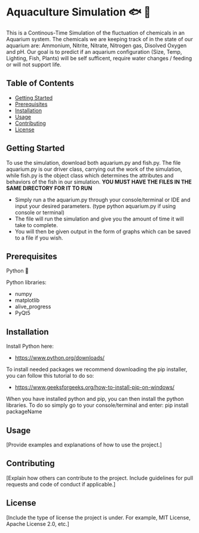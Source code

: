 # Aquaculture Simulation :fish: :seedling:

This is a Continous-Time Simulation of the fluctuation of chemicals in an Aquarium system. The chemicals we are keeping track of in the state of our aquarium are: Ammonium, Nitrite, Nitrate, Nitrogen gas, Disolved Oxygen and pH. Our goal is to predict if an aquarium configuration (Size, Temp, Lighting, Fish, Plants) will be self sufficent, require water changes / feeding or will not support life. 

## Table of Contents

- [Getting Started](#getting-started)
- [Prerequisites](#prerequisites)
- [Installation](#installation)
- [Usage](#usage)
- [Contributing](#contributing)
- [License](#license)

## Getting Started
To use the simulation, download both aquarium.py and fish.py.
The file aquarium.py is our driver class, carrying out the work of the simulation, 
while fish.py is the object class which determines the attributes and behaviors of the fish
in our simulation. **YOU MUST HAVE THE FILES IN THE SAME DIRECTORY FOR IT TO RUN**

* Simply run a the aquarium.py through your console/terminal or IDE
  and input your desired parameters. (type python aquarium.py if using console or terminal)
* The file will run the simulation and give you the amount of time it will take to complete.
* You will then be given output in the form of graphs which can be saved to a file if you wish.

## Prerequisites

Python :snake:

Python libraries:
* numpy
* matplotlib
* alive_progress
* PyQt5

## Installation

Install Python here:
* https://www.python.org/downloads/

To install needed packages we recommend downloading the pip installer, 
you can follow this tutorial to do so:
* https://www.geeksforgeeks.org/how-to-install-pip-on-windows/

When you have installed python and pip, you can then install the python libraries. 
To do so simply go to your console/terminal and enter: pip install packageName

## Usage

[Provide examples and explanations of how to use the project.]

## Contributing

[Explain how others can contribute to the project. Include guidelines for pull requests and code of conduct if applicable.]

## License 

[Include the type of license the project is under. For example, MIT License, Apache License 2.0, etc.]





